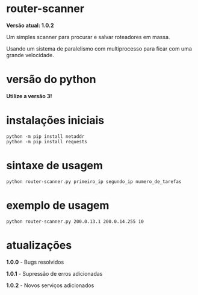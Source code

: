 # router-scanner
**Versão atual: 1.0.2**

Um simples scanner para procurar e salvar roteadores em massa.

Usando um sistema de paralelismo com multiprocesso para ficar com uma grande velocidade.
# versão do python
**Utilize a versão 3!**
# instalações iniciais
    python -m pip install netaddr
    python -m pip install requests
# sintaxe de usagem
    python router-scanner.py primeiro_ip segundo_ip numero_de_tarefas
# exemplo de usagem
    python router-scanner.py 200.0.13.1 200.0.14.255 10
# atualizações
**1.0.0** - Bugs resolvidos

**1.0.1** - Supressão de erros adicionadas

**1.0.2** - Novos serviços adicionados
